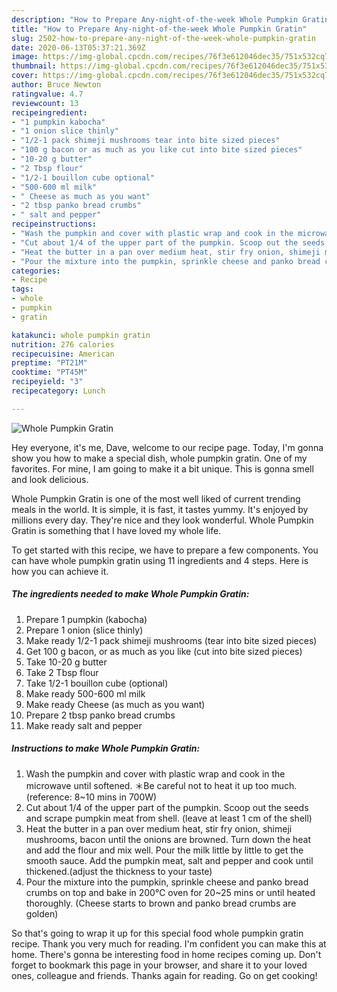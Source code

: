 ```yaml
---
description: "How to Prepare Any-night-of-the-week Whole Pumpkin Gratin"
title: "How to Prepare Any-night-of-the-week Whole Pumpkin Gratin"
slug: 2502-how-to-prepare-any-night-of-the-week-whole-pumpkin-gratin
date: 2020-06-13T05:37:21.369Z
image: https://img-global.cpcdn.com/recipes/76f3e612046dec35/751x532cq70/whole-pumpkin-gratin-recipe-main-photo.jpg
thumbnail: https://img-global.cpcdn.com/recipes/76f3e612046dec35/751x532cq70/whole-pumpkin-gratin-recipe-main-photo.jpg
cover: https://img-global.cpcdn.com/recipes/76f3e612046dec35/751x532cq70/whole-pumpkin-gratin-recipe-main-photo.jpg
author: Bruce Newton
ratingvalue: 4.7
reviewcount: 13
recipeingredient:
- "1 pumpkin kabocha"
- "1 onion slice thinly"
- "1/2-1 pack shimeji mushrooms tear into bite sized pieces"
- "100 g bacon or as much as you like cut into bite sized pieces"
- "10-20 g butter"
- "2 Tbsp flour"
- "1/2-1 bouillon cube optional"
- "500-600 ml milk"
- " Cheese as much as you want"
- "2 tbsp panko bread crumbs"
- " salt and pepper"
recipeinstructions:
- "Wash the pumpkin and cover with plastic wrap and cook in the microwave  until softened. ＊Be careful not to heat it up too much. (reference: 8~10 mins in 700W)"
- "Cut about 1/4 of the upper part of the pumpkin. Scoop out the seeds and scrape pumpkin meat from shell. (leave at least 1 cm of the shell)"
- "Heat the butter in a pan over medium heat, stir fry onion, shimeji mushrooms, bacon until the onions are browned. Turn down the heat and add the flour and mix well. Pour the milk little by little to get the smooth sauce. Add the pumpkin meat, salt and pepper and cook until thickened.(adjust the thickness to your taste)"
- "Pour the mixture into the pumpkin, sprinkle cheese and panko bread crumbs on top and bake in 200℃ oven for 20~25 mins or until heated thoroughly. (Cheese starts to brown and panko bread crumbs are golden)"
categories:
- Recipe
tags:
- whole
- pumpkin
- gratin

katakunci: whole pumpkin gratin 
nutrition: 276 calories
recipecuisine: American
preptime: "PT21M"
cooktime: "PT45M"
recipeyield: "3"
recipecategory: Lunch

---
```



![Whole Pumpkin Gratin](https://img-global.cpcdn.com/recipes/76f3e612046dec35/751x532cq70/whole-pumpkin-gratin-recipe-main-photo.jpg)

Hey everyone, it's me, Dave, welcome to our recipe page. Today, I'm gonna show you how to make a special dish, whole pumpkin gratin. One of my favorites. For mine, I am going to make it a bit unique. This is gonna smell and look delicious.



Whole Pumpkin Gratin is one of the most well liked of current trending meals in the world. It is simple, it is fast, it tastes yummy. It's enjoyed by millions every day. They're nice and they look wonderful. Whole Pumpkin Gratin is something that I have loved my whole life.


To get started with this recipe, we have to prepare a few components. You can have whole pumpkin gratin using 11 ingredients and 4 steps. Here is how you can achieve it.

<!--inarticleads1-->

##### The ingredients needed to make Whole Pumpkin Gratin:

1. Prepare 1 pumpkin (kabocha)
1. Prepare 1 onion (slice thinly)
1. Make ready 1/2-1 pack shimeji mushrooms (tear into bite sized pieces)
1. Get 100 g bacon, or as much as you like (cut into bite sized pieces)
1. Take 10-20 g butter
1. Take 2 Tbsp flour
1. Take 1/2-1 bouillon cube (optional)
1. Make ready 500-600 ml milk
1. Make ready  Cheese (as much as you want)
1. Prepare 2 tbsp panko bread crumbs
1. Make ready  salt and pepper




<!--inarticleads2-->

##### Instructions to make Whole Pumpkin Gratin:

1. Wash the pumpkin and cover with plastic wrap and cook in the microwave  until softened. ＊Be careful not to heat it up too much. (reference: 8~10 mins in 700W)
1. Cut about 1/4 of the upper part of the pumpkin. Scoop out the seeds and scrape pumpkin meat from shell. (leave at least 1 cm of the shell)
1. Heat the butter in a pan over medium heat, stir fry onion, shimeji mushrooms, bacon until the onions are browned. Turn down the heat and add the flour and mix well. Pour the milk little by little to get the smooth sauce. Add the pumpkin meat, salt and pepper and cook until thickened.(adjust the thickness to your taste)
1. Pour the mixture into the pumpkin, sprinkle cheese and panko bread crumbs on top and bake in 200℃ oven for 20~25 mins or until heated thoroughly. (Cheese starts to brown and panko bread crumbs are golden)




So that's going to wrap it up for this special food whole pumpkin gratin recipe. Thank you very much for reading. I'm confident you can make this at home. There's gonna be interesting food in home recipes coming up. Don't forget to bookmark this page in your browser, and share it to your loved ones, colleague and friends. Thanks again for reading. Go on get cooking!
